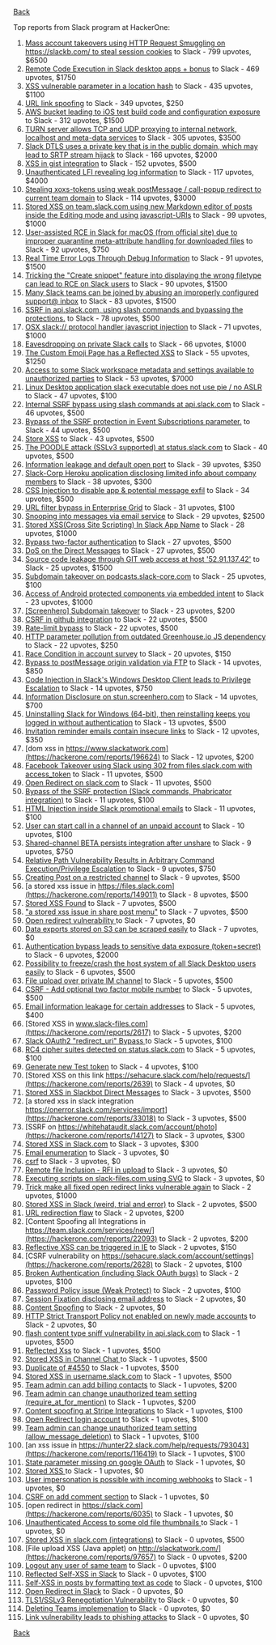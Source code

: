 [Back](../README.md)

Top reports from Slack program at HackerOne:

1. [Mass account takeovers using HTTP Request Smuggling on https://slackb.com/ to steal session cookies](https://hackerone.com/reports/737140) to Slack - 799 upvotes, $6500
2. [Remote Code Execution in Slack desktop apps + bonus](https://hackerone.com/reports/783877) to Slack - 469 upvotes, $1750
3. [XSS vulnerable parameter in a location hash](https://hackerone.com/reports/146336) to Slack - 435 upvotes, $1100
4. [URL link spoofing](https://hackerone.com/reports/481472) to Slack - 349 upvotes, $250
5. [AWS bucket leading to iOS test build code and configuration exposure](https://hackerone.com/reports/404822) to Slack - 312 upvotes, $1500
6. [TURN server allows TCP and UDP proxying to internal network, localhost and meta-data services](https://hackerone.com/reports/333419) to Slack - 305 upvotes, $3500
7. [Slack DTLS uses a private key that is in the public domain, which may lead to SRTP stream hijack](https://hackerone.com/reports/531032) to Slack - 166 upvotes, $2000
8. [XSS in gist integration](https://hackerone.com/reports/11073) to Slack - 152 upvotes, $500
9. [Unauthenticated LFI revealing log information](https://hackerone.com/reports/272578) to Slack - 117 upvotes, $4000
10. [Stealing xoxs-tokens using weak postMessage / call-popup redirect to current team domain](https://hackerone.com/reports/207170) to Slack - 114 upvotes, $3000
11. [Stored XSS on team.slack.com using new Markdown editor of posts inside the Editing mode and using javascript-URIs](https://hackerone.com/reports/132104) to Slack - 99 upvotes, $1000
12. [User-assisted RCE in Slack for macOS (from official site) due to improper quarantine meta-attribute handling for downloaded files](https://hackerone.com/reports/470637) to Slack - 92 upvotes, $750
13. [Real Time Error Logs Through Debug Information](https://hackerone.com/reports/503283) to Slack - 91 upvotes, $1500
14. [Tricking the "Create snippet" feature into displaying the wrong filetype can lead to RCE on Slack users](https://hackerone.com/reports/833080) to Slack - 90 upvotes, $1500
15. [Many Slack teams can be joined by abusing an improperly configured support@ inbox](https://hackerone.com/reports/239623) to Slack - 83 upvotes, $1500
16. [SSRF in api.slack.com, using slash commands and bypassing the protections.](https://hackerone.com/reports/381129) to Slack - 78 upvotes, $500
17. [OSX slack:// protocol handler javascript injection](https://hackerone.com/reports/79348) to Slack - 71 upvotes, $1000
18. [Eavesdropping on private Slack calls](https://hackerone.com/reports/184698) to Slack - 66 upvotes, $1000
19. [The Custom Emoji Page has a Reflected XSS](https://hackerone.com/reports/258198) to Slack - 55 upvotes, $1250
20. [Access to some Slack workspace metadata and settings available to unauthorized parties](https://hackerone.com/reports/130133) to Slack - 53 upvotes, $7000
21. [Linux Desktop application slack executable does not use pie / no ASLR](https://hackerone.com/reports/415272) to Slack - 47 upvotes, $100
22. [Internal SSRF bypass using slash commands at api.slack.com](https://hackerone.com/reports/356765) to Slack - 46 upvotes, $500
23. [Bypass of the SSRF protection in Event Subscriptions parameter.](https://hackerone.com/reports/386292) to Slack - 44 upvotes, $500
24. [Store XSS](https://hackerone.com/reports/187410) to Slack - 43 upvotes, $500
25. [The POODLE attack (SSLv3 supported) at status.slack.com](https://hackerone.com/reports/375097) to Slack - 40 upvotes, $500
26. [Information leakage and default open port](https://hackerone.com/reports/305518) to Slack - 39 upvotes, $350
27. [Slack-Corp Heroku application disclosing limited info about company members](https://hackerone.com/reports/966814) to Slack - 38 upvotes, $300
28. [CSS Injection to disable app & potential message exfil](https://hackerone.com/reports/679969) to Slack - 34 upvotes, $500
29. [URL filter bypass in Enterprise Grid](https://hackerone.com/reports/500348) to Slack - 31 upvotes, $100
30. [Snooping into messages via email service](https://hackerone.com/reports/163938) to Slack - 29 upvotes, $2500
31. [ Stored XSS(Cross Site Scripting) In Slack App Name](https://hackerone.com/reports/159460) to Slack - 28 upvotes, $1000
32. [Bypass  two-factor authentication](https://hackerone.com/reports/121696) to Slack - 27 upvotes, $500
33. [DoS on the Direct Messages](https://hackerone.com/reports/746003) to Slack - 27 upvotes, $500
34. [Source code leakage through GIT web access at host '52.91.137.42'](https://hackerone.com/reports/148068) to Slack - 25 upvotes, $1500
35. [Subdomain takeover on podcasts.slack-core.com](https://hackerone.com/reports/195350) to Slack - 25 upvotes, $100
36. [Access of Android protected components via embedded intent](https://hackerone.com/reports/200427) to Slack - 23 upvotes, $1000
37. [[Screenhero] Subdomain takeover](https://hackerone.com/reports/142096) to Slack - 23 upvotes, $200
38. [CSRF in github integration](https://hackerone.com/reports/174328) to Slack - 22 upvotes, $500
39. [Rate-limit bypass](https://hackerone.com/reports/165727) to Slack - 22 upvotes, $500
40. [HTTP parameter pollution from outdated Greenhouse.io JS dependency](https://hackerone.com/reports/335339) to Slack - 22 upvotes, $250
41. [Race Condition in account survey](https://hackerone.com/reports/165570) to Slack - 20 upvotes, $150
42. [Bypass to postMessage origin validation via FTP](https://hackerone.com/reports/210654) to Slack - 14 upvotes, $850
43. [Code Injection in Slack's Windows Desktop Client leads to Privilege Escalation](https://hackerone.com/reports/162955) to Slack - 14 upvotes, $750
44. [Information Disclosure on stun.screenhero.com](https://hackerone.com/reports/175061) to Slack - 14 upvotes, $700
45. [Uninstalling Slack for Windows (64-bit), then reinstalling keeps you logged in without authentication](https://hackerone.com/reports/238260) to Slack - 13 upvotes, $500
46. [Invitation reminder emails contain insecure links](https://hackerone.com/reports/327674) to Slack - 12 upvotes, $350
47. [dom xss in https://www.slackatwork.com](https://hackerone.com/reports/196624) to Slack - 12 upvotes, $200
48. [Facebook Takeover using Slack using 302 from files.slack.com with access_token](https://hackerone.com/reports/6017) to Slack - 11 upvotes, $500
49. [Open Redirect on slack.com](https://hackerone.com/reports/140447) to Slack - 11 upvotes, $500
50. [Bypass of the SSRF protection (Slack commands, Phabricator integration)](https://hackerone.com/reports/61312) to Slack - 11 upvotes, $100
51. [HTML Injection inside Slack promotional emails](https://hackerone.com/reports/321029) to Slack - 11 upvotes, $100
52. [User can start call in a channel of an unpaid account](https://hackerone.com/reports/147369) to Slack - 10 upvotes, $100
53. [Shared-channel BETA persists integration after unshare](https://hackerone.com/reports/291822) to Slack - 9 upvotes, $750
54. [Relative Path Vulnerability Results in Arbitrary Command Execution/Privilege Escalation](https://hackerone.com/reports/784714) to Slack - 9 upvotes, $750
55. [Creating Post on a restricted channel](https://hackerone.com/reports/151459) to Slack - 9 upvotes, $500
56. [a stored xss issue in https://files.slack.com](https://hackerone.com/reports/149011) to Slack - 8 upvotes, $500
57. [Stored XSS Found](https://hackerone.com/reports/9774) to Slack - 7 upvotes, $500
58. ["a stored xss issue in share post menu"](https://hackerone.com/reports/148848) to Slack - 7 upvotes, $500
59. [Open redirect vulnerability ](https://hackerone.com/reports/2731) to Slack - 7 upvotes, $0
60. [Data exports stored on S3 can be scraped easily](https://hackerone.com/reports/2746) to Slack - 7 upvotes, $0
61. [Authentication bypass leads to sensitive data exposure (token+secret)](https://hackerone.com/reports/129918) to Slack - 6 upvotes, $2000
62. [Possibility to freeze/crash the host system of all Slack Desktop users easily](https://hackerone.com/reports/392728) to Slack - 6 upvotes, $500
63. [File upload over private IM channel](https://hackerone.com/reports/143903) to Slack - 5 upvotes, $500
64. [CSRF - Add optional two factor mobile number](https://hackerone.com/reports/155774) to Slack - 5 upvotes, $500
65. [Email information leakage for certain addresses](https://hackerone.com/reports/169992) to Slack - 5 upvotes, $400
66. [Stored XSS in www.slack-files.com](https://hackerone.com/reports/2617) to Slack - 5 upvotes, $200
67. [Slack OAuth2 "redirect_uri" Bypass ](https://hackerone.com/reports/2575) to Slack - 5 upvotes, $100
68. [RC4 cipher suites detected on status.slack.com](https://hackerone.com/reports/99157) to Slack - 5 upvotes, $100
69. [Generate new Test token](https://hackerone.com/reports/147544) to Slack - 4 upvotes, $100
70. [Stored XSS on this link https://sehacure.slack.com/help/requests/](https://hackerone.com/reports/2639) to Slack - 4 upvotes, $0
71. [Stored XSS in Slackbot Direct Messages](https://hackerone.com/reports/4561) to Slack - 3 upvotes, $500
72. [a stored xss in  slack integration  https://onerror.slack.com/services/import](https://hackerone.com/reports/33018) to Slack - 3 upvotes, $500
73. [SSRF on https://whitehataudit.slack.com/account/photo](https://hackerone.com/reports/14127) to Slack - 3 upvotes, $300
74. [Stored XSS in Slack.com](https://hackerone.com/reports/6002) to Slack - 3 upvotes, $300
75. [Email enumeration](https://hackerone.com/reports/2766) to Slack - 3 upvotes, $0
76. [csrf](https://hackerone.com/reports/2635) to Slack - 3 upvotes, $0
77. [Remote file Inclusion - RFI in upload](https://hackerone.com/reports/14092) to Slack - 3 upvotes, $0
78. [Executing scripts on slack-files.com using SVG](https://hackerone.com/reports/100565) to Slack - 3 upvotes, $0
79. [Trick make all fixed open redirect links vulnerable again](https://hackerone.com/reports/104087) to Slack - 2 upvotes, $1000
80. [Stored XSS in Slack (weird, trial and error)](https://hackerone.com/reports/96337) to Slack - 2 upvotes, $500
81. [URL redirection flaw](https://hackerone.com/reports/2622) to Slack - 2 upvotes, $200
82. [Content Spoofing all Integrations in https://team.slack.com/services/new/](https://hackerone.com/reports/22093) to Slack - 2 upvotes, $200
83. [Reflective XSS can be triggered in IE](https://hackerone.com/reports/2497) to Slack - 2 upvotes, $150
84. [CSRF vulnerability on https://sehacure.slack.com/account/settings](https://hackerone.com/reports/2628) to Slack - 2 upvotes, $100
85. [Broken Authentication (including Slack OAuth bugs)](https://hackerone.com/reports/2559) to Slack - 2 upvotes, $100
86. [Password Policy issue (Weak Protect)](https://hackerone.com/reports/17160) to Slack - 2 upvotes, $100
87. [Session Fixation disclosing email address](https://hackerone.com/reports/2582) to Slack - 2 upvotes, $0
88. [Content Spoofing](https://hackerone.com/reports/2979) to Slack - 2 upvotes, $0
89. [HTTP Strict Transport Policy not enabled on newly made accounts](https://hackerone.com/reports/26763) to Slack - 2 upvotes, $0
90. [flash content type sniff vulnerability in api.slack.com](https://hackerone.com/reports/3455) to Slack - 1 upvotes, $500
91. [Reflected Xss](https://hackerone.com/reports/2777) to Slack - 1 upvotes, $500
92. [Stored XSS in Channel Chat ](https://hackerone.com/reports/2652) to Slack - 1 upvotes, $500
93. [Duplicate of #4550](https://hackerone.com/reports/4638) to Slack - 1 upvotes, $500
94. [Stored XSS in username.slack.com](https://hackerone.com/reports/2625) to Slack - 1 upvotes, $500
95. [Team admin can add billing contacts](https://hackerone.com/reports/47940) to Slack - 1 upvotes, $200
96. [Team admin can change unauthorized team setting (require_at_for_mention)](https://hackerone.com/reports/46747) to Slack - 1 upvotes, $200
97. [Content spoofing at Stripe Integrations](https://hackerone.com/reports/21248) to Slack - 1 upvotes, $100
98. [Open Redirect login account](https://hackerone.com/reports/16718) to Slack - 1 upvotes, $100
99. [Team admin can change unauthorized team setting (allow_message_deletion)](https://hackerone.com/reports/46750) to Slack - 1 upvotes, $100
100. [an xss issue in https://hunter22.slack.com/help/requests/793043](https://hackerone.com/reports/116419) to Slack - 1 upvotes, $100
101. [State parameter missing on google OAuth](https://hackerone.com/reports/2688) to Slack - 1 upvotes, $0
102. [Stored XSS ](https://hackerone.com/reports/2926) to Slack - 1 upvotes, $0
103. [User impersonation is possible with incoming webhooks](https://hackerone.com/reports/3722) to Slack - 1 upvotes, $0
104. [CSRF on add comment section](https://hackerone.com/reports/2638) to Slack - 1 upvotes, $0
105. [open redirect in https://slack.com](https://hackerone.com/reports/6035) to Slack - 1 upvotes, $0
106. [Unauthenticated Access to some old file thumbnails ](https://hackerone.com/reports/145621) to Slack - 1 upvotes, $0
107. [Stored XSS in slack.com (integrations)](https://hackerone.com/reports/10297) to Slack - 0 upvotes, $500
108. [File upload XSS (Java applet) on http://slackatwork.com/](https://hackerone.com/reports/97657) to Slack - 0 upvotes, $200
109. [Logout any user of same team](https://hackerone.com/reports/54610) to Slack - 0 upvotes, $100
110. [Reflected Self-XSS in Slack](https://hackerone.com/reports/97683) to Slack - 0 upvotes, $100
111. [Self-XSS in posts by formatting text as code](https://hackerone.com/reports/89505) to Slack - 0 upvotes, $100
112. [Open Redirect in Slack](https://hackerone.com/reports/4549) to Slack - 0 upvotes, $0
113. [TLS1/SSLv3 Renegotiation Vulnerability](https://hackerone.com/reports/5617) to Slack - 0 upvotes, $0
114. [Deleting Teams implemenation](https://hackerone.com/reports/2975) to Slack - 0 upvotes, $0
115. [Link vulnerability leads to phishing attacks](https://hackerone.com/reports/66994) to Slack - 0 upvotes, $0


[Back](../README.md)